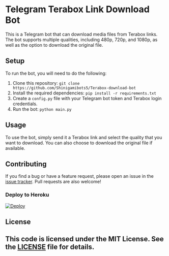 # Telegram Terabox Link Download Bot

This is a Telegram bot that can download media files from Terabox links. The bot supports multiple qualities, including 480p, 720p, and 1080p, as well as the option to download the original file.

## Setup

To run the bot, you will need to do the following:

1. Clone this repository: `git clone https://github.com/Shinigamibots5/Terabox-download-bot`
2. Install the required dependencies: `pip install -r requirements.txt`
3. Create a `config.py` file with your Telegram bot token and Terabox login credentials.
4. Run the bot: `python main.py`

## Usage

To use the bot, simply send it a Terabox link and select the quality that you want to download. You can also choose to download the original file if available.

## Contributing

If you find a bug or have a feature request, please open an issue in the [issue tracker](https://github.com/your-username/telegram-terabox-bot/issues). Pull requests are also welcome!

### Deploy to Heroku
[![Deploy](https://www.herokucdn.com/deploy/button.svg)](https://heroku.com/deploy?template=https://github.com/Shinigamibots5/terabox-download-)

## License

This code is licensed under the MIT License. See the [LICENSE](LICENSE) file for details.
-
